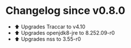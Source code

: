 # Changelog since v0.8.0
- ⬆ Upgrades Traccar to v4.10 
- ⬆ Upgrades openjdk8-jre to 8.252.09-r0 
- ⬆ Upgrades nss to 3.55-r0 
